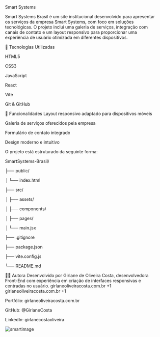 Smart Systems 

Smart Systems Brasil é um site institucional desenvolvido para apresentar os serviços da empresa Smart Systems, com foco em soluções tecnológicas. O projeto inclui uma galeria de serviços, integração com canais de contato e um layout responsivo para proporcionar uma experiência de usuário otimizada em diferentes dispositivos.

🔧 Tecnologias Utilizadas

HTML5

CSS3

JavaScript

React

Vite

Git & GitHub

🚀 Funcionalidades
Layout responsivo adaptado para dispositivos móveis

Galeria de serviços oferecidos pela empresa

Formulário de contato integrado

Design moderno e intuitivo

O projeto está estruturado da seguinte forma:


SmartSystems-Brasil/

├── public/

│   └── index.html

├── src/

│   ├── assets/

│   ├── components/

│   ├── pages/

│   └── main.jsx

├── .gitignore

├── package.json

├── vite.config.js

└── README.md

👩‍💻 Autora
Desenvolvido por Girlane de Oliveira Costa, desenvolvedora Front-End com experiência em criação de interfaces responsivas e centradas no usuário.
girlaneoliveiracosta.com.br
+1
girlaneoliveiracosta.com.br
+1

Portfólio: girlaneoliveiracosta.com.br

GitHub: @GirlaneCosta

LinkedIn: girlanecostaoliveira

![smartimage](https://github.com/user-attachments/assets/167c41b1-a743-47eb-9ba8-95a2a6e7deb4)
